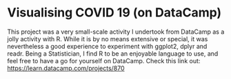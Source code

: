 # Visualising COVID 19 (on DataCamp)
This project was a very small-scale activity I undertook from DataCamp as a jolly activity with R. While it is by no means extensive or special, it was nevertheless a good experience to experiment with ggplot2, dplyr and readr. Being a Statistician, I find R to be an enjoyable language to use, and feel free to have a go for yourself on DataCamp. Check this link out: https://learn.datacamp.com/projects/870

